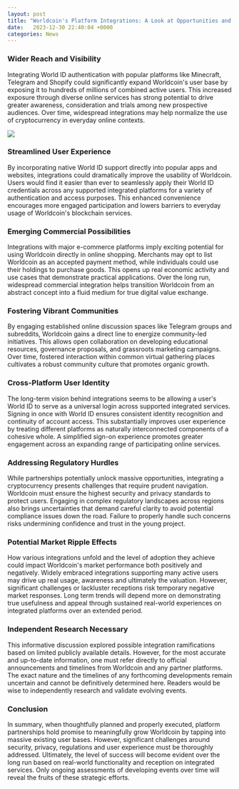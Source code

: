 ```yaml
---
layout: post
title: "Worldcoin's Platform Integrations: A Look at Opportunities and Considerations"
date:   2023-12-30 22:40:04 +0000
categories: News
---
```

### Wider Reach and Visibility   
Integrating World ID authentication with popular platforms like Minecraft, Telegram and Shopify could significantly expand Worldcoin's user base by exposing it to hundreds of millions of combined active users. This increased exposure through diverse online services has strong potential to drive greater awareness, consideration and trials among new prospective audiences. Over time, widespread integrations may help normalize the use of cryptocurrency in everyday online contexts.


![](https://science4data.com/wp-content/uploads/2023/07/Aeternia_movie_theme_world_coin_trading_platform_cryptocurrency_065f03aa-41ce-4acd-be0a-d1adbc691808.png)
### Streamlined User Experience
By incorporating native World ID support directly into popular apps and websites, integrations could dramatically improve the usability of Worldcoin. Users would find it easier than ever to seamlessly apply their World ID credentials across any supported integrated platforms for a variety of authentication and access purposes. This enhanced convenience encourages more engaged participation and lowers barriers to everyday usage of Worldcoin's blockchain services. 

### Emerging Commercial Possibilities   
Integrations with major e-commerce platforms imply exciting potential for using Worldcoin directly in online shopping. Merchants may opt to list Worldcoin as an accepted payment method, while individuals could use their holdings to purchase goods. This opens up real economic activity and use cases that demonstrate practical applications. Over the long run, widespread commercial integration helps transition Worldcoin from an abstract concept into a fluid medium for true digital value exchange.

### Fostering Vibrant Communities
By engaging established online discussion spaces like Telegram groups and subreddits, Worldcoin gains a direct line to energize community-led initiatives. This allows open collaboration on developing educational resources, governance proposals, and grassroots marketing campaigns. Over time, fostered interaction within common virtual gathering places cultivates a robust community culture that promotes organic growth. 

### Cross-Platform User Identity  
The long-term vision behind integrations seems to be allowing a user's World ID to serve as a universal login across supported integrated services. Signing in once with World ID ensures consistent identity recognition and continuity of account access. This substantially improves user experience by treating different platforms as naturally interconnected components of a cohesive whole. A simplified sign-on experience promotes greater engagement across an expanding range of participating online services.

### Addressing Regulatory Hurdles    
While partnerships potentially unlock massive opportunities, integrating a cryptocurrency presents challenges that require prudent navigation. Worldcoin must ensure the highest security and privacy standards to protect users. Engaging in complex regulatory landscapes across regions also brings uncertainties that demand careful clarity to avoid potential compliance issues down the road. Failure to properly handle such concerns risks undermining confidence and trust in the young project.  

### Potential Market Ripple Effects
How various integrations unfold and the level of adoption they achieve could impact Worldcoin's market performance both positively and negatively. Widely embraced integrations supporting many active users may drive up real usage, awareness and ultimately the valuation. However, significant challenges or lackluster receptions risk temporary negative market responses. Long term trends will depend more on demonstrating true usefulness and appeal through sustained real-world experiences on integrated platforms over an extended period.

### Independent Research Necessary
This informative discussion explored possible integration ramifications based on limited publicly available details. However, for the most accurate and up-to-date information, one must refer directly to official announcements and timelines from Worldcoin and any partner platforms. The exact nature and the timelines of any forthcoming developments remain uncertain and cannot be definitively determined here. Readers would be wise to independently research and validate evolving events.

### Conclusion
In summary, when thoughtfully planned and properly executed, platform partnerships hold promise to meaningfully grow Worldcoin by tapping into massive existing user bases. However, significant challenges around security, privacy, regulations and user experience must be thoroughly addressed. Ultimately, the level of success will become evident over the long run based on real-world functionality and reception on integrated services. Only ongoing assessments of developing events over time will reveal the fruits of these strategic efforts.
